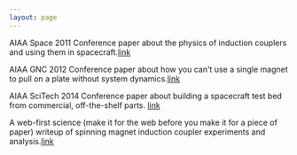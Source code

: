 ```yaml
---
layout: page
---
```


AIAA Space 2011 Conference paper about the physics of induction couplers and using them in spacecraft.[link][space2011]

AIAA GNC 2012 Conference paper about how you can't use a single magnet to pull on a plate without system dynamics.[link][GNC2012]

AIAA SciTech 2014 Conference paper about building a spacecraft test bed from commercial, off-the-shelf parts. [link][scitech2014]

A web-first science (make it for the web before you make it for a piece of paper) writeup of spinning magnet induction coupler experiments and analysis.[link][edgewalking]

[space2011]:http://arc.aiaa.org/doi/abs/10.2514/6.2011-7168
[GNC2012]:http://arc.aiaa.org/doi/abs/10.2514/6.2012-4868
[scitech2014]:http://arc.aiaa.org/doi/abs/10.2514/6.2014-0273
[edgewalking]:pages/edge_walking/